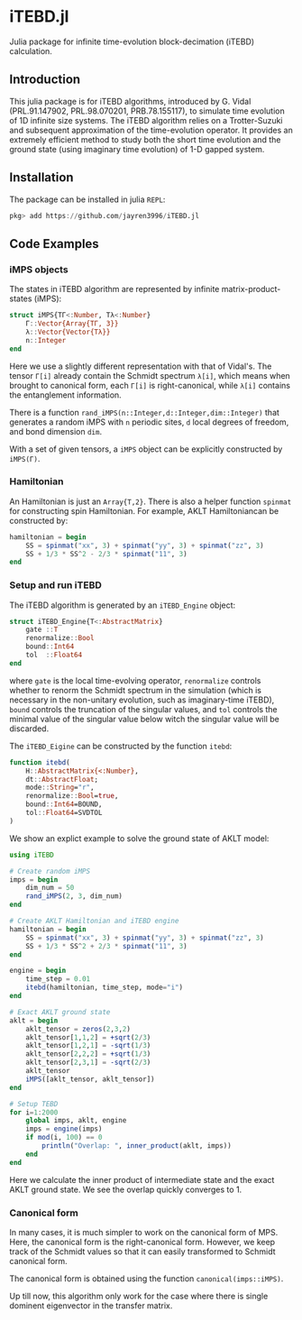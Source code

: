 # iTEBD.jl

Julia package for infinite time-evolution block-decimation (iTEBD) calculation.

## Introduction

This julia package is for iTEBD algorithms, introduced by G. Vidal (PRL.91.147902, PRL.98.070201, PRB.78.155117), to simulate time evolution of 1D infinite size systems. The iTEBD algorithm relies on a Trotter-Suzuki and subsequent approximation of the time-evolution operator. It provides an extremely efficient method to study both the short time evolution and the ground state (using imaginary time evolution) of 1-D gapped system.

## Installation

The package can be installed in julia ```REPL```:

```julia
pkg> add https://github.com/jayren3996/iTEBD.jl
```

## Code Examples

### iMPS objects

The states in iTEBD algorithm are represented by infinite matrix-product-states (iMPS):

```julia
struct iMPS{TΓ<:Number, Tλ<:Number}
    Γ::Vector{Array{TΓ, 3}}
    λ::Vector{Vector{Tλ}}
    n::Integer
end
```

Here we use a slightly different representation with that of Vidal's. The tensor ```Γ[i]``` already contain the Schmidt spectrum ```λ[i]```, which means when brought to canonical form, each ```Γ[i]``` is right-canonical, while ```λ[i]``` contains the entanglement information.

There is a function ```rand_iMPS(n::Integer,d::Integer,dim::Integer)``` that generates a random iMPS with ```n``` periodic sites, ```d``` local degrees of freedom, and bond dimension ```dim```.

With a set of given tensors, a ```iMPS``` object can be explicitly constructed by ```iMPS(Γ)```.

### Hamiltonian

An Hamiltonian is just an  ```Array{T,2}```. There is also a helper function ```spinmat``` for constructing spin Hamiltonian. For example, AKLT Hamiltoniancan be constructed by:

```julia
hamiltonian = begin
    SS = spinmat("xx", 3) + spinmat("yy", 3) + spinmat("zz", 3)
    SS + 1/3 * SS^2 - 2/3 * spinmat("11", 3)
end
```

### Setup and run iTEBD

The iTEBD algorithm is generated by an ```iTEBD_Engine``` object:

```julia
struct iTEBD_Engine{T<:AbstractMatrix}
    gate ::T
    renormalize::Bool
    bound::Int64
    tol  ::Float64
end
```

where ```gate``` is the local time-evolving operator, ```renormalize``` controls whether to renorm the Schmidt spectrum in the simulation (which is necessary in the non-unitary evolution, such as imaginary-time iTEBD), ```bound``` controls the truncation of the singular values, and ```tol``` controls the minimal value of the singular value below witch the singular value will be discarded.

The ```iTEBD_Eigine``` can be constructed by the function ```itebd```:

```julia
function itebd(
    H::AbstractMatrix{<:Number},
    dt::AbstractFloat;
    mode::String="r",
    renormalize::Bool=true,
    bound::Int64=BOUND,
    tol::Float64=SVDTOL
)
```

We show an explict example to solve the ground state of AKLT model:

```julia
using iTEBD

# Create random iMPS
imps = begin
    dim_num = 50
    rand_iMPS(2, 3, dim_num)
end

# Create AKLT Hamiltonian and iTEBD engine
hamiltonian = begin
    SS = spinmat("xx", 3) + spinmat("yy", 3) + spinmat("zz", 3)
    SS + 1/3 * SS^2 + 2/3 * spinmat("11", 3)
end

engine = begin
    time_step = 0.01
    itebd(hamiltonian, time_step, mode="i")
end

# Exact AKLT ground state
aklt = begin
    aklt_tensor = zeros(2,3,2)
    aklt_tensor[1,1,2] = +sqrt(2/3)
    aklt_tensor[1,2,1] = -sqrt(1/3)
    aklt_tensor[2,2,2] = +sqrt(1/3)
    aklt_tensor[2,3,1] = -sqrt(2/3)
    aklt_tensor
    iMPS([aklt_tensor, aklt_tensor])
end

# Setup TEBD
for i=1:2000
    global imps, aklt, engine
    imps = engine(imps)
    if mod(i, 100) == 0
        println("Overlap: ", inner_product(aklt, imps))
    end
end
```

Here we calculate the inner product of intermediate state and the exact AKLT ground state. We see the overlap quickly converges to 1.

### Canonical form

In many cases, it is much simpler to work on the canonical form of MPS. Here, the canonical form is the right-canonical form. However, we keep track of the Schmidt values so that it can easily transformed to Schmidt canonical form.

The canonical form is obtained using the function ```canonical(imps::iMPS)```.

Up till now, this algorithm only work for the case where there is single dominent eigenvector in the transfer matrix.
